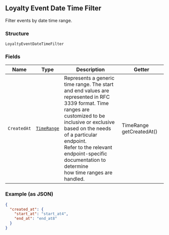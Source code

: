## Loyalty Event Date Time Filter

Filter events by date time range.

### Structure

`LoyaltyEventDateTimeFilter`

### Fields

| Name | Type | Description | Getter |
|  --- | --- | --- | --- |
| `CreatedAt` | [`TimeRange`](/doc/models/time-range.md) | Represents a generic time range. The start and end values are<br>represented in RFC 3339 format. Time ranges are customized to be<br>inclusive or exclusive based on the needs of a particular endpoint.<br>Refer to the relevant endpoint-specific documentation to determine<br>how time ranges are handled. | TimeRange getCreatedAt() |

### Example (as JSON)

```json
{
  "created_at": {
    "start_at": "start_at4",
    "end_at": "end_at8"
  }
}
```

